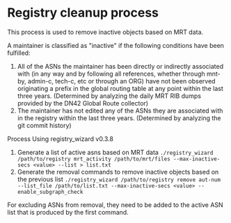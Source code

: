 # Registry cleanup process
This process is used to remove inactive objects based on MRT data.

A maintainer is classified as "inactive" if the following conditions have been fulfilled:
1. All of the ASNs the maintainer has been directly or indirectly associated with (in any way and by following all references, whether through mnt-by, admin-c, tech-c, etc or through an ORG) have not been observed originating a prefix in the global routing table at any point within the last three years. (Determined by analyzing the daily MRT RIB dumps provided by the DN42 Global Route collector)
2. The maintainer has not edited any of the ASNs they are associated with in the registry within the last three years. (Determined by analyzing the git commit history)

Process
Using registry_wizard v0.3.8

1. Generate a list of active asns based on MRT data
`./registry_wizard /path/to/registry mrt_activity /path/to/mrt/files --max-inactive-secs <value> --list > list.txt`
2. Generate the removal commands to remove inactive objects based on the previous list
`./registry_wizard /path/to/registry remove aut-num --list_file /path/to/list.txt --max-inactive-secs <value> --enable_subgraph_check`

For excluding ASNs from removal, they need to be added to the active ASN list that is produced by the first command.